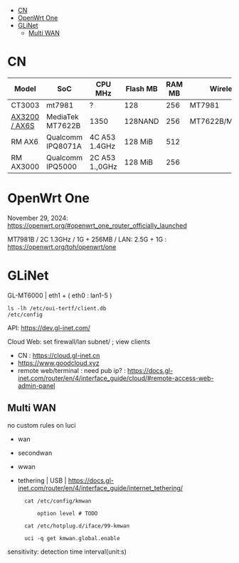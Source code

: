 <!-- TOC -->

- [CN](#cn)
- [OpenWrt One](#openwrt-one)
- [GLiNet](#glinet)
    - [Multi WAN](#multi-wan)

<!-- /TOC -->

# CN
Model|SoC|CPU MHz|Flash MB|RAM MB|Wireless|firmware|Switch
---|---|---|---|---|---|---|---
CT3003 | mt7981 | ? | 128 | 256 | MT7981 | ? | MT7531AE
[AX3200 / AX6S](https://openwrt.org/toh/xiaomi/ax3200)|MediaTek MT7622B|1350|128NAND|256|MT7622B/MT7915E|30720KiB|MT7531BE
RM AX6|Qualcomm IPQ8071A |4C A53 1.4GHz|128 MiB|512||
RM AX3000|Qualcomm IPQ5000|2C A53 1.,0GHz|128 MiB|256||

# OpenWrt One
November 29, 2024: https://openwrt.org/#openwrt_one_router_officially_launched

MT7981B / 2C 1.3GHz / 1G + 256MB / LAN: 2.5G + 1G : https://openwrt.org/toh/openwrt/one

# GLiNet
GL-MT6000 | eth1 + ( eth0 : lan1-5 )

    ls -lh /etc/oui-tertf/client.db
    /etc/config

API: https://dev.gl-inet.com/

Cloud Web: set firewall/lan subnet/ ; view clients
- CN : https://cloud.gl-inet.cn
- https://www.goodcloud.xyz
- remote web/terminal : need pub ip? : https://docs.gl-inet.com/router/en/4/interface_guide/cloud/#remote-access-web-admin-panel



## Multi WAN
no custom rules on luci

- wan
- secondwan
- wwan
- tethering | USB | https://docs.gl-inet.com/router/en/4/interface_guide/internet_tethering/

        cat /etc/config/kmwan

            option level # TODO

        cat /etc/hotplug.d/iface/99-kmwan

        uci -q get kmwan.global.enable

sensitivity: detection time interval(unit:s)

